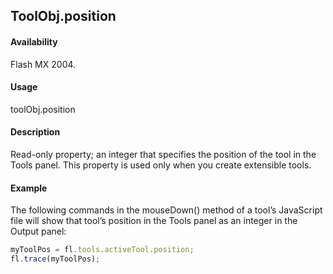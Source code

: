 ## ToolObj.position

#### Availability

Flash MX 2004.

#### Usage

toolObj.position

#### Description

Read-only property; an integer that specifies the position of the tool in the Tools panel. This property is used only when you create extensible tools.

#### Example

The following commands in the mouseDown() method of a tool’s JavaScript file will show that tool’s position in the Tools panel as an integer in the Output panel:

```javascript
myToolPos = fl.tools.activeTool.position;
fl.trace(myToolPos);
```

